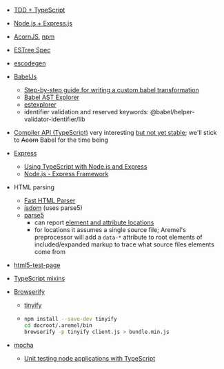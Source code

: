 * [TDD + TypeScript](https://itnext.io/testing-with-jest-in-typescript-cc1cd0095421)

* [Node.js + Express.js](https://www.javatpoint.com/expressjs-tutorial)

* [AcornJS](https://github.com/acornjs/acorn), [npm](https://www.npmjs.com/package/acorn)

* [ESTree Spec](https://github.com/estree/estree)

* [escodegen](https://github.com/estools/escodegen)

* [BabelJs](https://babeljs.io/docs/en/)
  * [Step-by-step guide for writing a custom babel transformation](https://lihautan.com/step-by-step-guide-for-writing-a-babel-transformation/)
  * [Babel AST Explorer](https://lihautan.com/babel-ast-explorer/)
  * [estexplorer](https://astexplorer.net)
  * identifier validation and reserved keywords: @babel/helper-validator-identifier/lib
  
* [Compiler API (TypeScript)](https://learning-notes.mistermicheels.com/javascript/typescript/compiler-api) very interesting [but not yet stable](https://github.com/Microsoft/TypeScript/wiki/Using-the-Compiler-API); we'll stick to ~~Acorn~~ Babel for the time being

* [Express](http://expressjs.com)
  * [Using TypeScript with Node.js and Express](https://blog.logrocket.com/typescript-with-node-js-and-express/)
  * [Node.js - Express Framework](https://www.tutorialspoint.com/nodejs/nodejs_express_framework.htm)
  
* HTML parsing
  * [Fast HTML Parser](https://www.npmjs.com/package/node-html-parser)
  * [jsdom](https://www.npmjs.com/package/jsdom) (uses parse5)
  * [parse5](https://www.npmjs.com/package/parse5)
    * can report [element and attribute locations](https://github.com/inikulin/parse5/tree/master/packages/parse5/docs/source-code-location)
    * for locations it assumes a single source file; Aremel's preprocessor will add a `data-*` attribute to root elements of included/expanded markup to trace what source files elements come from
  
* [html5-test-page](https://github.com/cbracco/html5-test-page/blob/master/index.html)

* [TypeScript mixins](https://www.typescriptlang.org/docs/handbook/mixins.html)

* [Browserify](https://browserify.org)

  * [tinyify](https://www.npmjs.com/package/tinyify)

  * ```bash
    npm install --save-dev tinyify
    cd docroot/.aremel/bin
    browserify -p tinyify client.js > bundle.min.js
    ```

* [mocha](https://mochajs.org)
  * [Unit testing node applications with TypeScript](https://journal.artfuldev.com/unit-testing-node-applications-with-typescript-using-mocha-and-chai-384ef05f32b2)
